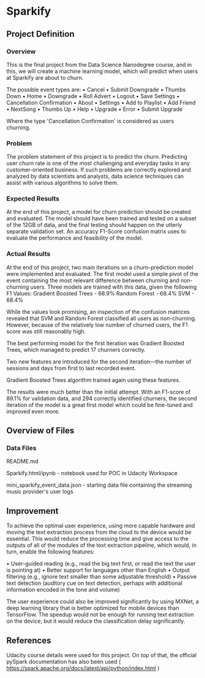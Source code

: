 # Sparkify
## Project Definition
### Overview
This is the final project from the Data Science  Nanodegree course, and in this, we will create a machine learning model, which will predict when users at Sparkify are about to churn.

The possible event types are:
•	Cancel
•	 Submit Downgrade
•	 Thumbs Down
•	 Home
•	 Downgrade
•	 Roll Advert
•	 Logout
•	 Save Settings
•	 Cancellation Confirmation
•	 About
•	 Settings
•	 Add to Playlist
•	 Add Friend
•	 NextSong
•	 Thumbs Up
•	 Help
•	 Upgrade
•	 Error
•	 Submit Upgrade

Where the type 'Cancellation Confirmation' is considered as users churning.


### Problem
The problem statement of this project is to predict the churn. Predicting user churn rate is one of the most challenging and everyday tasks in any customer-oriented business. If such problems are correctly explored and analyzed by data scientists and analysts, data science techniques can assist with various algorithms to solve them.


### Expected Results
At the end of this project, a model for churn prediction should be created and evaluated. The model should have been trained and tested on a subset of the 12GB of data, and the final testing should happen on the utterly separate validation set. An accuracy F1-Score confusion matrix uses to evaluate the performance and feasibility of the model.


### Actual Results
At the end of this project, two main iterations on a churn-prediction model were implemented and evaluated. The first model used a simple pivot of the event containing the most relevant difference between churning and non-churning users.
Three models are trained with this data, given the following F1 Values:
Gradient Boosted Trees - 68.9%
Random Forest - 68.4%
SVM - 68.4%

While the values look promising, an inspection of the confusion matrices revealed that SVM and Random Forest classified all users as non-churning. However, because of the relatively low number of churned users, the F1 score was still reasonably high.

The best performing model for the first iteration was Gradient Boosted Trees, which managed to predict 17 churners correctly.

Two new features are introduced for the second iteration—the number of sessions and days from first to last recorded event.

Gradient Boosted Trees algorithm trained again using these features.

The results were much better than the initial attempt. With an F1-score of 89.1% for validation data, and 294 correctly identified churners, the second iteration of the model is a great first model which could be fine-tuned and improved even more.

## Overview of Files
### Data Files

README.md

Sparkify.html/ipynb - notebook used for POC in Udacity Workspace

mini_sparkify_event_data.json - starting data file containing the streaming music provider's user logs

## Improvement
To achieve the optimal user experience, using more capable hardware and moving the text extraction process from the cloud to the device would be essential. This would reduce the processing time and give access to the outputs of all of the modules of the text extraction pipeline, which would, in turn, enable the following features:

•	 User-guided reading (e.g., read the big text first, or read the text the user is pointing at)
•	 Better support for languages other than English
•	 Output filtering (e.g., ignore text smaller than some adjustable threshold)
•	 Passive text detection (auditory cue on text detection, perhaps with additional information encoded in the tone and volume)

The user experience could also be improved significantly by using MXNet, a deep learning library that is better optimized for mobile devices than TensorFlow. The speedup would not be enough for running text extraction on the device, but it would reduce the classification delay significantly.


## References
Udacity course details were used for this project. On top of that, the official pySpark documentation has also been used ( https://spark.apache.org/docs/latest/api/python/index.html )
